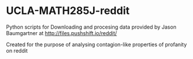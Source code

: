 # UCLA-MATH285J-reddit

Python scripts for Downloading and procesing data provided by Jason Baumgartner at http://files.pushshift.io/reddit/

Created for the purpose of analysing contagion-like properties of profanity on reddit